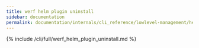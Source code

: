 ```yaml
---
title: werf helm plugin uninstall
sidebar: documentation
permalink: documentation/internals/cli_reference/lowlevel-management/helm/plugin/uninstall.html
---
```


{% include /cli/full/werf_helm_plugin_uninstall.md %}

